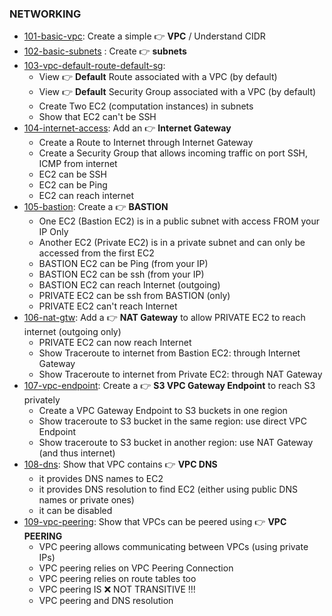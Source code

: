 ### NETWORKING

- [101-basic-vpc](./101-basic-vpc): Create a simple 👉 **VPC** / Understand CIDR
- [102-basic-subnets](./102-basic-subnets) : Create 👉 **subnets**
- [103-vpc-default-route-default-sg](./103-vpc-default-route-default-sg):
    - View 👉 **Default** Route associated with a VPC (by default)
    - View 👉 **Default** Security Group associated with a VPC (by default)
    - Create Two EC2 (computation instances) in subnets
    - Show that EC2 can't be SSH
- [104-internet-access](./104-internet-access): Add an 👉 **Internet Gateway**
    - Create a Route to Internet through Internet Gateway
    - Create a Security Group that allows incoming traffic on port SSH, ICMP from internet
    - EC2 can be SSH
    - EC2 can be Ping
    - EC2 can reach internet
- [105-bastion](./105-bastion): Create a 👉 **BASTION**
    - One EC2 (Bastion EC2) is in a public subnet with access FROM your IP Only
    - Another EC2 (Private EC2) is in a private subnet and can only be accessed from the first EC2
    - BASTION EC2 can be Ping (from your IP)
    - BASTION EC2 can be ssh (from your IP)
    - BASTION EC2 can reach Internet (outgoing)
    - PRIVATE EC2 can be ssh from BASTION (only)
    - PRIVATE EC2 can't reach Internet
- [106-nat-gtw](./106-nat-gtw): Add a 👉 **NAT Gateway** to allow PRIVATE EC2 to reach internet (outgoing only)
    - PRIVATE EC2 can now reach Internet
    - Show Traceroute to internet from Bastion EC2: through Internet Gateway
    - Show Traceroute to internet from Private EC2: through NAT Gateway
- [107-vpc-endpoint](./107-vpc-endpoint): Create a 👉 **S3 VPC Gateway Endpoint** to reach S3 privately
    - Create a VPC Gateway Endpoint to S3 buckets in one region
    - Show traceroute to S3 bucket in the same region: use direct VPC Endpoint
    - Show traceroute to S3 bucket in another region: use NAT Gateway (and thus internet)
- [108-dns](./108-dns): Show that VPC contains 👉 **VPC DNS**
    - it provides DNS names to EC2
    - it provides DNS resolution to find EC2 (either using public DNS names or private ones)  
    - it can be disabled
- [109-vpc-peering](./109-vpc-peering): Show that VPCs can be peered using 👉 **VPC PEERING**
    - VPC peering allows communicating between VPCs (using private IPs)
    - VPC peering relies on VPC Peering Connection
    - VPC peering relies on route tables too
    - VPC peering IS ❌ NOT TRANSITIVE !!! 
    - VPC peering and DNS resolution
